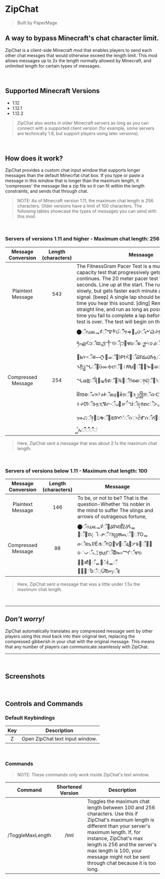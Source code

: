# ZipChat
> Built by PaperMage
## A way to bypass Minecraft's chat character limit.
ZipChat is a client-side Minecraft mod that enables players to send each other chat messges that would otherwise exceed the length limit. This mod allows messages up to 2x the length normally allowed by Minecraft, and unlimited length for certain types of messages.

<br/>

## Supported Minecraft Versions
- 1.12
- 1.12.1
- 1.12.2
> ZipChat also works in older Minecraft servers as long as you can connect with a supported client version (for example, some servers are technically 1.8, but support players using later versions).

<br/>

## How does it work?
ZipChat provides a custom chat input window that supports longer messages than the default Minecrfat chat box. If you type or paste a message in this window that is longer than the maximum length, it 'compresses' the message like a zip file so it can fit within the length constraints, and sends that through chat.
>NOTE: As of Minecraft version 1.11, the maximum chat length is 256 characters. Older versions have a limit of 100 characters. The following tables showcase the types of messages you can send with this mod.

<br/>

### Servers of versions 1.11 and higher - Maximum chat length: 256
| Message Conversion | Length (characters) | Messaage |
| :---: | :---: | --- |
| Plaintext Message | 543 | The FitnessGram Pacer Test is a multistage aerobic capacity test that progressively gets more difficult as it continues. The 20 meter pacer test will begin in 30 seconds. Line up at the start. The running speed starts slowly, but gets faster each minute after you hear this signal. \[beep\] A single lap should be completed each time you hear this sound. \[ding\] Remember to run in a straight line, and run as long as possible. The second time you fail to complete a lap before the sound, your test is over. The test will begin on the word start. |
| Compressed Message | 254 | ⬤ऀഡዜᆿᡏ๋ऀ“ᐍᢪઈऀऀጞ⇒໮₃ଙऀᖠ‵Ꮗᔳ፳ऀ။ཧഏᢵ၁ँឍཱ፶༒࿊ऀ༐੭᪊ቔບऀစౄᛋರᣌऀአᯄᎤ৛಄ँሞᯑ੹ᖯᢇऀअ—ᠿ૵ᏹँ഍ঠ₧ᢵ᳉ऀ᳆మữℏሏऀ੯ჴᓶ⅂ᩜँᙤఘᦃ೽ᇁऀᝂᾒ᷌ᩄᖓऀ౔ὕᨖ࿇છँ஭ᛆᮟພ໦ँ᳎࿻ጐ௄ಈऀ⁛ᖓᨹ⁯༖ँ᧤᳼ᚗᎦតँ਺⅞᷸ᩱ᷊ँ‼ൈ༈᱔།ँ᫠ᛪୂቷ๕ऀ᭐ᥤঠᰗ᪤ँ៷ጕᚫዕᏐँఙṳ᧛ḗᥟऀ᝻ᤋ၂ᩎਸँયᑡᢇႻใऀᐯ୛፣ᗧᙉँᑌ៚ᛄᔱᲗऀ១ዷፒ⅋ᓡऀப෕ᝫྂᖒऀᤎᩩកຕ᱈ऀᐳᇊᾶᳫᢺऀế᭔ᥭፉᝯँ༈᫞᷃ඵᎭऀ᪟ឌཋᡞᮨँᨣংᩲᎹဂऀగ૵ூᎋᴲँ௵ᬈ῏ᩛኡऀऀऀऀऀऀं |

> Here, ZipChat sent a message that was about 2.1x the maximum chat length.

<br/>

### Servers of versions below 1.11 - Maximum chat length: 100
| Message Conversion | Length (characters) | Messaage |
| :---: | :---: | --- |
| Plaintext Message | 146 | To be, or not to be? That is the question-Whether 'tis nobler in the mind to suffer The slings and arrows of outrageous fortune, |
| Compressed Message | 98 | ⬤ऀഡዜᆿᡏ๋ऀ፜᳆धॼऀऀᒿᲞᕌᆱ଄ऀ⃇ឋදીూँ↾ॸᦜຫጢऀ᤼ॉὈᇷዑँខኳ᳅Ẽ൪ऀᢞῼ᪟ᐻ઄ऀᶏ૤ፖទ࿴ऀຣ᪲᭵ᜲᨆऀடᛨᭉዸᒥऀᗶᩧኰ›ᙲँᬜ೐፜औ৘ऀᆹ੹ᯯṥᆲऀ୅᝖↍ᰮႦँ਼Ữ℔ᡢऀइ |

> Here, ZipChat sent a message that was a little under 1.5x the maximum chat length.

<br/>

---
## *Don't worry!*
ZipChat automatically translates any compressed message sent by other players using this mod back into their orignial text, replacing the compressed gibberish in your chat with the original message. This means that any number of players can communicate seamlessly with ZipChat. 

---

<br/>

## Screenshots

<br/>

## Controls and Commands

### Default Keybindings

| Key | Description |
| :---: | --- |
| Z | Open ZipChat text input window. |

<br/>

### Commands
> NOTE: These commands only work inside ZipChat's text window.

| Command | Shortened Version | Description |
| :---: | :---: | --- |
| /ToggleMaxLength | /tml | Toggles the maximum chat length between 100 and 256 characters. Use this if ZipChat's maximum length is different than your server's maximum length. If, for instance, ZipChat's max length is 256 and the server's max length is 100, your message might not be sent through chat because it is too long. |

